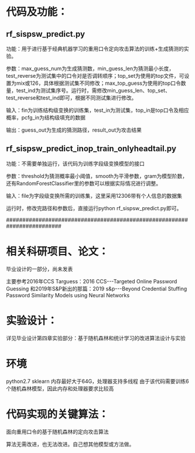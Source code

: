 # 代码及功能：
## rf_sispsw_predict.py
功能：用于进行基于经典机器学习的重用口令定向攻击算法的训练+生成猜测的实验。

参数：max_guess_num为生成猜测数，min_guess_len为猜测最小长度，test_reverse为测试集中的口令对是否调转顺序；top_set为使用的top文件，可设置为mix或126，具体根据测试集不同修改；max_top_guess为使用的top口令数量，test_ind为测试集序号。运行时，需修改min_guess_len、top_set、test_reverse和test_ind即可，根据不同测试集进行修改。

输入：fin为训练结构级变换的训练集，test_in为测试集，top_in是top口令及相应概率，pcfg_in为结构级填充的数据

输出：guess_out为生成的猜测路径，result_out为攻击结果

## rf_sispsw_predict_inop_train_onlyheadtail.py
功能：不需要单独运行，该代码为训练字段级变换模型的接口

参数：threshold为猜测概率最小阈值，smooth为平滑参数，gram为模型阶数，还有RandomForestClassifier里的参数可以根据实际情况进行调整。

输入：file为字段级变换所需的训练集，这里采用12306带有个人信息的数据集


运行时，修改完路径和参数后，直接运行python rf_sispsw_predict.py即可。

#########################################################################
# 相关科研项目、论文：
毕业设计的一部分，尚未发表

主要参考2016年CCS Targuess：2016 CCS---Targeted Online Password Guessing
和2019年S&P新出的那篇：2019 s&p---Beyond Credential Stuffing Password Similarity Models using Neural Networks

# 实验设计：
详见毕业设计第四章实验部分：基于随机森林和统计学习的改进算法设计与实验

# 环境
python2.7
sklearn
内存最好大于64G，处理器支持多线程
由于该代码需要训练6个随机森林模型，因此内存和处理器要求比较高

# 代码实现的关键算法：
面向重用口令的基于随机森林的定向攻击算法

算法无需改进，也无法改进。自己想其他模型或方法做。

